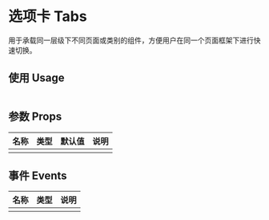 # 选项卡 Tabs

用于承载同一层级下不同页面或类别的组件，方便用户在同一个页面框架下进行快速切换。

## 使用 Usage

```tsx

```

## 参数 Props

| 名称 | 类型 | 默认值 | 说明 |
| ---- | ---- | ------ | ---- |
|      |      |        |      |

## 事件 Events

| 名称 | 类型 | 说明 |
| ---- | ---- | ---- |
|      |      |      |
